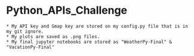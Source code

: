 # Python_APIs_Challenge
    * My API key and Gmap key are stored on my config.py file that is in my git ignore.
    * My plots are saved as .png files.
    * My final jupyter notebooks are stored as "WeatherPy-Final" & "VacationPy-Final"